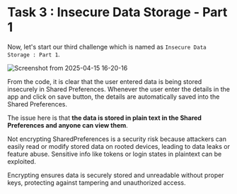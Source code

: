 # Task 3 : Insecure Data Storage - Part 1

Now, let's start our third challenge which is named as `Insecure Data Storage : Part 1`.

![Screenshot from 2025-04-15 16-20-16](https://github.com/user-attachments/assets/46463639-bbeb-45c9-a317-c3b457378efe)

From the code, it is clear that the user entered data is being stored insecurely in Shared Preferences. Whenever the user enter the details in the app and click on save button, the details are automatically saved into the Shared Preferences.

The issue here is that **the data is stored in plain text in the Shared Preferences and anyone can view them**.

Not encrypting SharedPreferences is a security risk because attackers can easily read or modify stored data on rooted devices, leading to data leaks or feature abuse. Sensitive info like tokens or login states in plaintext can be exploited. 

Encrypting ensures data is securely stored and unreadable without proper keys, protecting against tampering and unauthorized access.

